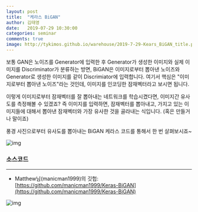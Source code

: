 ```yaml
---
layout: post
title:  "케라스 BiGAN"
author: 김태영
date:   2019-07-29 10:30:00
categories: seminar
comments: true
image: http://tykimos.github.io/warehouse/2019-7-29-Kears_BiGAN_title.png
---
```


보통 GAN은 노이즈를 Generator에 입력한 후 Generator가 생성한 이미지와 실제 이미지를 Discriminator가 분류하는 방면, BiGAN은 이미지로부터 뽑아낸 노이즈와 Generator로 생성한 이미지를 같이 Discrimiator에 입력합니다. 여기서 핵심은 "이미지로부터 뽑아낸 노이즈"라는 것인데, 이미지를 인코딩한 잠재벡터라고 보시면 됩니다.

이렇게 이미지로부터 잠재벡터를 잘 뽑아내는 네트워크를 학습시켰다면, 이미지간 유사도를 측정해볼 수 있겠죠? 즉 이미지를 입력하면, 잠재벡터를 뽑아내고, 가지고 있는 이미지들에 대해서 뽑아낸 잠재벡터와 가장 유사한 것을 골라내는 식입니다. (혹은 만들거나 말이죠)

풍경 사진으로부터 유사도를 뽑아내는 BiGAN 케라스 코드를 통해서 한 번 살펴보시죠~

![img](http://tykimos.github.io/warehouse/2019-7-29-Kears_BiGAN_title.png)

### 소스코드
---
* Matthew님(manicman1999)의 깃헙: 
[https://github.com/manicman1999/Keras-BiGAN](https://github.com/manicman1999/Keras-BiGAN)

![img](http://tykimos.github.io/warehouse/2019-7-29-Kears_BiGAN_ref.png)



